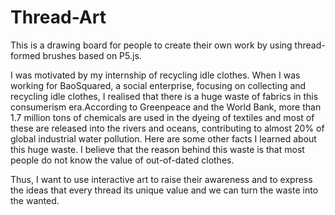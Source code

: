 # Thread-Art
This is a drawing board for people to create their own work by using thread-formed brushes based on P5.js.

I was motivated by my internship of recycling idle clothes. When I was working for BaoSquared, a social enterprise, focusing on collecting and recycling idle clothes, I realised that there is a huge waste of fabrics in this consumerism era.According to Greenpeace and the World Bank, more than 1.7 million tons of chemicals are used in the dyeing of textiles and most of these are released into the rivers and oceans, contributing to almost 20% of global industrial water pollution. Here are some other facts I learned about this huge waste. I believe that the reason behind this waste is that most people do not know the value of out-of-dated clothes. 

Thus, I want to use interactive art to raise their awareness and to express the ideas that every thread its unique value and we can turn the waste into the wanted.
